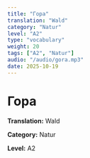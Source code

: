 ```yaml
---
title: "Гора"
translation: "Wald"
category: "Natur"
level: "A2"
type: "vocabulary"
weight: 20
tags: ["A2", "Natur"]
audio: "/audio/gora.mp3"
date: 2025-10-19
---
```


# Гора

**Translation:** Wald

**Category:** Natur

**Level:** A2

